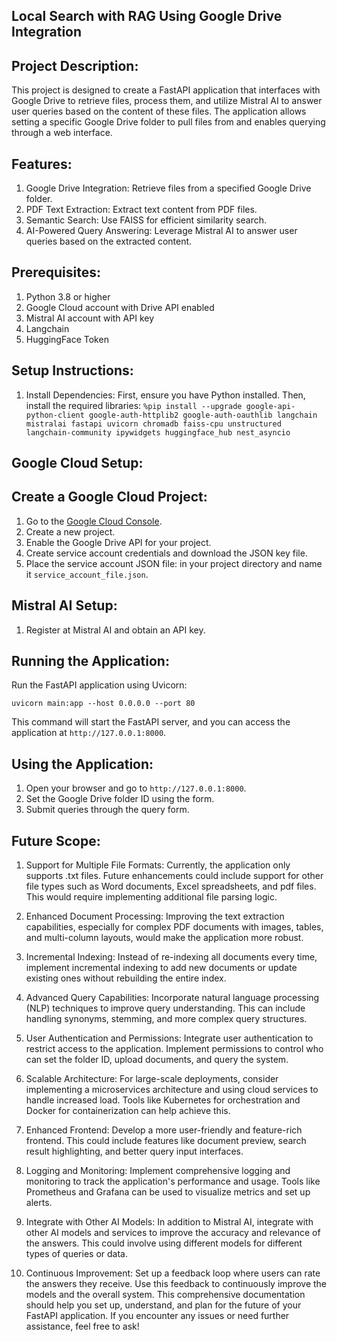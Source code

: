 ## Local Search with RAG Using Google Drive Integration ##

## Project Description:
This project is designed to create a FastAPI application that interfaces with Google Drive to retrieve files, process them, and utilize Mistral AI to answer user queries based on the content of these files. The application allows setting a specific Google Drive folder to pull files from and enables querying through a web interface.

## Features:
1. Google Drive Integration: Retrieve files from a specified Google Drive folder.
2. PDF Text Extraction: Extract text content from PDF files.
3. Semantic Search: Use FAISS for efficient similarity search.
4. AI-Powered Query Answering: Leverage Mistral AI to answer user queries
based on the extracted content.

## Prerequisites:
1. Python 3.8 or higher
2. Google Cloud account with Drive API enabled
3. Mistral AI account with API key
4. Langchain
5. HuggingFace Token

## Setup Instructions:

1. Install Dependencies:
First, ensure you have Python installed. Then, install the required libraries:
``%pip install --upgrade google-api-python-client google-auth-httplib2 google-auth-oauthlib langchain mistralai fastapi uvicorn chromadb faiss-cpu unstructured langchain-community ipywidgets huggingface_hub nest_asyncio``

## Google Cloud Setup:

## Create a Google Cloud Project:
1. Go to the [Google Cloud Console](https://console.cloud.google.com/).
2. Create a new project.
3. Enable the Google Drive API for your project.
4. Create service account credentials and download the JSON key file.
5. Place the service account JSON file: in your project directory and name it `service_account_file.json`.

## Mistral AI Setup:
1. Register at Mistral AI and obtain an API key.
   
## Running the Application:

Run the FastAPI application using Uvicorn:

``uvicorn main:app --host 0.0.0.0 --port 80``

This command will start the FastAPI server, and you can access the application at
`http://127.0.0.1:8000`. 

## Using the Application:

1. Open your browser and go to `http://127.0.0.1:8000`.
2. Set the Google Drive folder ID using the form.
3. Submit queries through the query form.
   
## Future Scope:
1. Support for Multiple File Formats:
Currently, the application only supports .txt files. Future enhancements could include support for other file types such as Word documents, Excel spreadsheets, and pdf files. This would require implementing additional file parsing logic.
2. Enhanced Document Processing:
Improving the text extraction capabilities, especially for complex PDF documents with images, tables, and multi-column layouts, would make the application more robust.
3. Incremental Indexing:
Instead of re-indexing all documents every time, implement incremental indexing to add new documents or update existing ones without rebuilding the entire index.
4. Advanced Query Capabilities:
Incorporate natural language processing (NLP) techniques to improve query understanding. This can include handling synonyms, stemming, and more complex query structures.
   
5. User Authentication and Permissions:
Integrate user authentication to restrict access to the application. Implement permissions to control who can set the folder ID, upload documents, and query the system.
6. Scalable Architecture:
For large-scale deployments, consider implementing a microservices architecture and using cloud services to handle increased load. Tools like Kubernetes for orchestration and Docker for containerization can help achieve this.
7. Enhanced Frontend:
Develop a more user-friendly and feature-rich frontend. This could include features like document preview, search result highlighting, and better query input interfaces.
8. Logging and Monitoring:
Implement comprehensive logging and monitoring to track the application's performance and usage. Tools like Prometheus and Grafana can be used to visualize metrics and set up alerts.
9. Integrate with Other AI Models:
In addition to Mistral AI, integrate with other AI models and services to improve the accuracy and relevance of the answers. This could involve using different models for different types of queries or data.
10. Continuous Improvement:
Set up a feedback loop where users can rate the answers they receive. Use this feedback to continuously improve the models and the overall system.
This comprehensive documentation should help you set up, understand, and plan for the future of your FastAPI application. If you encounter any issues or need further assistance, feel free to ask!
